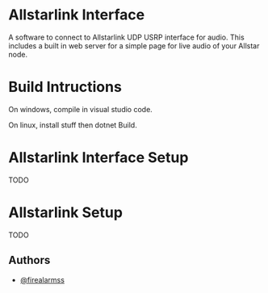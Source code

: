 # Allstarlink Interface

A software to connect to Allstarlink UDP USRP interface for audio. This includes a built in web server for a simple page for live audio of your Allstar node.

# Build Intructions

On windows, compile in visual studio code.

On linux, install stuff then dotnet Build.

# Allstarlink Interface Setup

TODO

# Allstarlink Setup

TODO

## Authors

- [@firealarmss](https://www.github.com/firealarmss)

